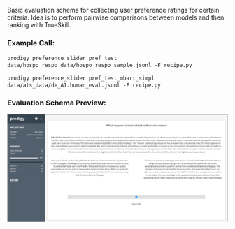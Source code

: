 Basic evaluation schema for collecting user preference ratings for certain criteria.
Idea is to perform pairwise comparisons between models and then ranking with TrueSkill.


### Example Call:

```
prodigy preference_slider pref_test data/hospo_respo_data/hospo_respo_sample.jsonl -F recipe.py
```

```
prodigy preference_slider pref_test_mbart_simpl data/ats_data/de_A1.human_eval.jsonl -F recipe.py
```


### Evaluation Schema Preview:

![Example Screenshot](imgs/preference_rating_screen_1.png "Screenshot1")
